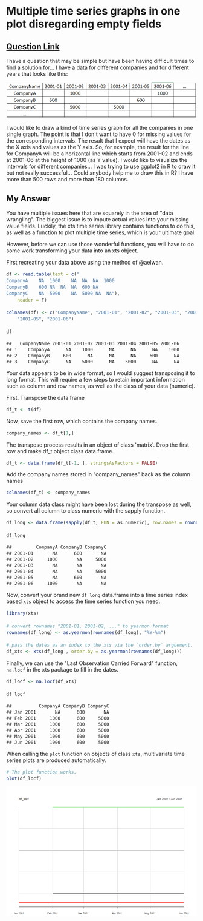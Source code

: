 Multiple time series graphs in one plot disregarding empty fields
================

[Question Link](https://stackoverflow.com/questions/45336684/multiple-time-series-graphs-in-one-plot-disregarding-empty-fields)
-------------------------------------------------------------------------------------------------------------------------------

I have a question that may be simple but have been having difficult times to find a solution for... I have a data for different companies and for different years that looks like this:

![](https://github.com/JustinMShea/stack-overflow/blob/master/graphics/3iETs.png)

I would like to draw a kind of time series graph for all the companies in one single graph. The point is that I don't want to have 0 for missing values for the corresponding intervals. The result that I expect will have the dates as the X axis and values as the Y axis. So, for example, the result for the line for CompanyA will be a horizontal line which starts from 2001-02 and ends at 2001-06 at the height of 1000 (as Y value). I would like to visualize the intervals for different companies... I was trying to use ggplot2 in R to draw it but not really successful... Could anybody help me to draw this in R? I have more than 500 rows and more than 180 columns.

My Answer
---------

You have multiple issues here that are squarely in the area of "data wrangling". The biggest issue is to impute actual values into your missing value fields. Luckily, the xts time series library contains functions to do this, as well as a function to plot multiple time series, which is your ultimate goal.

However, before we can use those wonderful functions, you will have to do some work transforming your data into an xts object.

First recreating your data above using the method of @aelwan.

``` r
df <- read.table(text = c(" 
CompanyA    NA  1000    NA  NA  NA  1000
CompanyB    600 NA  NA  NA  600 NA
CompanyC    NA  5000    NA  5000 NA  NA"), 
    header = F)

colnames(df) <- c("CompanyName", "2001-01", "2001-02", "2001-03", "2001-04", 
    "2001-05", "2001-06")

df
```

    ##   CompanyName 2001-01 2001-02 2001-03 2001-04 2001-05 2001-06
    ## 1    CompanyA      NA    1000      NA      NA      NA    1000
    ## 2    CompanyB     600      NA      NA      NA     600      NA
    ## 3    CompanyC      NA    5000      NA    5000      NA      NA

Your data appears to be in wide format, so I would suggest transposing it to long format. This will require a few steps to retain important information such as column and row names, as well as the class of your data (numeric).

First, Transpose the data frame

``` r
df_t <- t(df)
```

Now, save the first row, which contains the company names.

``` r
company_names <- df_t[1,]
```

The transpose process results in an object of class 'matrix'. Drop the first row and make df\_t object class data.frame.

``` r
df_t <- data.frame(df_t[-1, ], stringsAsFactors = FALSE)
```

Add the company names stored in "company\_names" back as the column names

``` r
colnames(df_t) <- company_names
```

Your column data class might have been lost during the transpose as well, so convert all column to class numeric with the sapply function.

``` r
df_long <- data.frame(sapply(df_t, FUN = as.numeric), row.names = rownames(df_t))

df_long
```

    ##         CompanyA CompanyB CompanyC
    ## 2001-01       NA      600       NA
    ## 2001-02     1000       NA     5000
    ## 2001-03       NA       NA       NA
    ## 2001-04       NA       NA     5000
    ## 2001-05       NA      600       NA
    ## 2001-06     1000       NA       NA

Now, convert your brand new `df_long` data.frame into a time series index based `xts` object to access the time series function you need.

``` r
library(xts)

# convert rownames "2001-01, 2001-02, ..." to yearmon format
rownames(df_long) <- as.yearmon(rownames(df_long), "%Y-%m")

# pass the dates as an index to the xts via the `order.by` arguement.
df_xts <- xts(df_long , order.by = as.yearmon(rownames(df_long)))
```

Finally, we can use the "Last Observation Carried Forward" function, `na.locf` in the xts package to fill in the dates.

``` r
df_locf <- na.locf(df_xts)

df_locf
```

    ##          CompanyA CompanyB CompanyC
    ## Jan 2001       NA      600       NA
    ## Feb 2001     1000      600     5000
    ## Mar 2001     1000      600     5000
    ## Apr 2001     1000      600     5000
    ## May 2001     1000      600     5000
    ## Jun 2001     1000      600     5000

When calling the `plot` function on objects of class `xts`, multivariate time series plots are produced automatically.

``` r
# The plot function works.
plot(df_locf)
```

![](https://github.com/JustinMShea/stack-overflow/blob/master/graphics/df_locf_xts.png)
